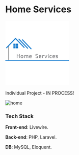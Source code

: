 # Home Services

<p align="left">
  <img src="public/images/logo2.png" />
</p>

Individual Project - IN PROCESS!

![home](https://user-images.githubusercontent.com/78318499/144111082-bb0ced91-126a-4158-b713-911c73b2574a.png)

### Tech Stack

**Front-end**: Livewire.

**Back-end**: PHP, Laravel.

**DB**: MySQL, Eloquent.


